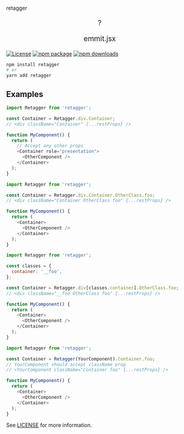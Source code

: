 retagger
<p align="center" style="font-size: 1.2rem;">?</p>
<p align="center" style="font-size: 1.2rem;">emmit.jsx</p>

[![License](https://img.shields.io/npm/l/retagger.svg)](https://github.com/godested/retagger/blob/master/LICENSE)
[![npm package](https://img.shields.io/npm/v/retagger.svg)](https://www.npmjs.com/package/retagger)
[![npm downloads](https://img.shields.io/npm/dm/retagger.svg)](https://www.npmjs.com/package/retagger)

```bash
npm install retagger
# or
yarn add retagger
```

## Examples

```js
import Retagger from 'retagger';

const Container = Retagger.div.Container;
// <div className="Container" {...restProps} />

function MyComponent() {
  return (
    // Accept any other props
    <Container role="presentation">
      <OtherComponent />
    </Container>
  );
}
```

```js
import Retagger from 'retagger';

const Container = Retagger.div.Container.OtherClass.foo;
// <div className="Container OtherClass foo" {...restProps} />

function MyComponent() {
  return (
    <Container>
      <OtherComponent />
    </Container>
  );
}
```

```js
import Retagger from 'retagger';

const classes = {
  container: '__foo',
};

const Container = Retagger.div[classes.container].OtherClass.foo;
// <div className="__foo OtherClass foo" {...restProps} />

function MyComponent() {
  return (
    <Container>
      <OtherComponent />
    </Container>
  );
}
```

```js
import Retagger from 'retagger';

const Container = Retagger(YourComponent).Container.foo;
// YourComponent should accept className prop
// <YourComponent className="Container foo" {...restProps} />

function MyComponent() {
  return (
    <Container>
      <OtherComponent />
    </Container>
  );
}
```

See [LICENSE](./LICENSE) for more information.
